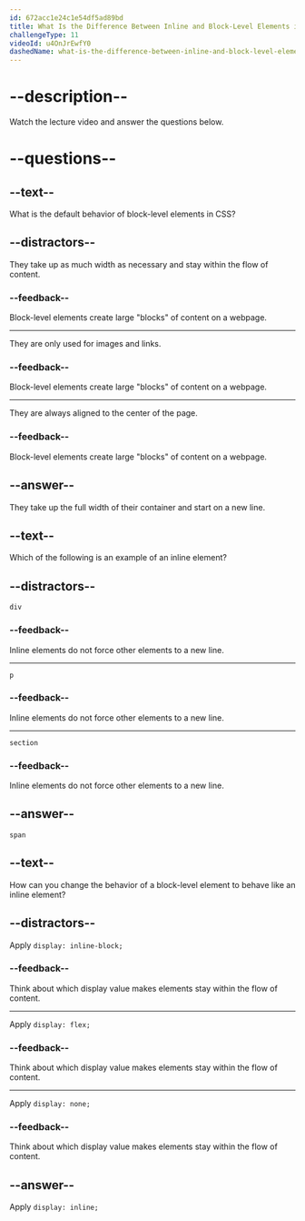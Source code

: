 ```yaml
---
id: 672acc1e24c1e54df5ad89bd
title: What Is the Difference Between Inline and Block-Level Elements in CSS?
challengeType: 11
videoId: u4OnJrEwfY0
dashedName: what-is-the-difference-between-inline-and-block-level-elements-in-css
---
```


# --description--

Watch the lecture video and answer the questions below.

# --questions--

## --text--

What is the default behavior of block-level elements in CSS?

## --distractors--

They take up as much width as necessary and stay within the flow of content.

### --feedback--

Block-level elements create large "blocks" of content on a webpage.

---

They are only used for images and links.

### --feedback--

Block-level elements create large "blocks" of content on a webpage.

---

They are always aligned to the center of the page.

### --feedback--

Block-level elements create large "blocks" of content on a webpage.

## --answer--

They take up the full width of their container and start on a new line.

## --text--

Which of the following is an example of an inline element?

## --distractors--

`div`

### --feedback--

Inline elements do not force other elements to a new line.

---

`p`

### --feedback--

Inline elements do not force other elements to a new line.

---

`section`

### --feedback--

Inline elements do not force other elements to a new line.

## --answer--

`span`

## --text--

How can you change the behavior of a block-level element to behave like an inline element?

## --distractors--

Apply `display: inline-block;`

### --feedback--

Think about which display value makes elements stay within the flow of content.

---

Apply `display: flex;`

### --feedback--

Think about which display value makes elements stay within the flow of content.

---

Apply `display: none;`

### --feedback--

Think about which display value makes elements stay within the flow of content.

## --answer--

Apply `display: inline;`

